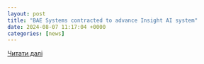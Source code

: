 ```yaml
---
layout: post
title: "BAE Systems contracted to advance Insight AI system"
date: 2024-08-07 11:17:04 +0000
categories: [news]
---
```


[Читати далі](https://www.shephardmedia.com/news/digital-battlespace/bae-systems-contracted-to-advance-insight-ai-system/)
